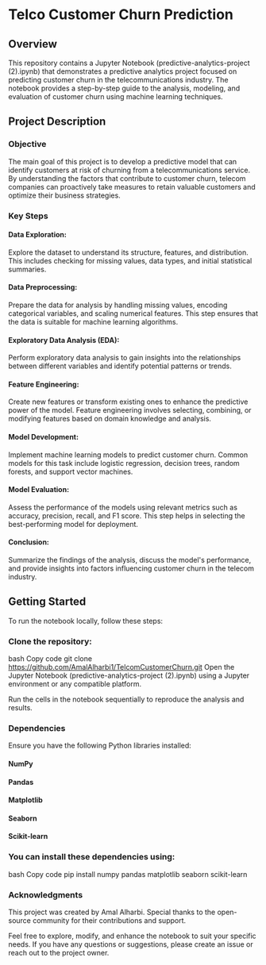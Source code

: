 # Telco Customer Churn Prediction
## Overview
This repository contains a Jupyter Notebook (predictive-analytics-project (2).ipynb) that demonstrates a predictive analytics project focused on predicting customer churn in the telecommunications industry. The notebook provides a step-by-step guide to the analysis, modeling, and evaluation of customer churn using machine learning techniques.

## Project Description
### Objective
The main goal of this project is to develop a predictive model that can identify customers at risk of churning from a telecommunications service. By understanding the factors that contribute to customer churn, telecom companies can proactively take measures to retain valuable customers and optimize their business strategies.

### Key Steps
#### Data Exploration:
Explore the dataset to understand its structure, features, and distribution. This includes checking for missing values, data types, and initial statistical summaries.

#### Data Preprocessing:
Prepare the data for analysis by handling missing values, encoding categorical variables, and scaling numerical features. This step ensures that the data is suitable for machine learning algorithms.

#### Exploratory Data Analysis (EDA): 
Perform exploratory data analysis to gain insights into the relationships between different variables and identify potential patterns or trends.

#### Feature Engineering:
Create new features or transform existing ones to enhance the predictive power of the model. Feature engineering involves selecting, combining, or modifying features based on domain knowledge and analysis.

#### Model Development:
Implement machine learning models to predict customer churn. Common models for this task include logistic regression, decision trees, random forests, and support vector machines.

#### Model Evaluation:
Assess the performance of the models using relevant metrics such as accuracy, precision, recall, and F1 score. This step helps in selecting the best-performing model for deployment.

#### Conclusion:
Summarize the findings of the analysis, discuss the model's performance, and provide insights into factors influencing customer churn in the telecom industry.

## Getting Started
To run the notebook locally, follow these steps:

### Clone the repository:

bash
Copy code
git clone https://github.com/AmalAlharbi1/TelcomCustomerChurn.git
Open the Jupyter Notebook (predictive-analytics-project (2).ipynb) using a Jupyter environment or any compatible platform.

Run the cells in the notebook sequentially to reproduce the analysis and results.

### Dependencies
Ensure you have the following Python libraries installed:

#### NumPy
#### Pandas
#### Matplotlib
#### Seaborn
#### Scikit-learn
### You can install these dependencies using:

bash
Copy code
pip install numpy pandas matplotlib seaborn scikit-learn
### Acknowledgments
This project was created by Amal Alharbi. Special thanks to the open-source community for their contributions and support.

Feel free to explore, modify, and enhance the notebook to suit your specific needs. If you have any questions or suggestions, please create an issue or reach out to the project owner.
